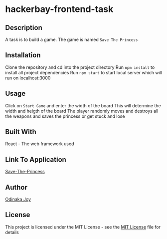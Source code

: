 # hackerbay-frontend-task

## Description
A task is to build a game. The game is named `Save The Princess`

## Installation
Clone the repository and cd into the project directory
Run `npm install` to install all project dependencies
Run `npm start` to start local server which will run on localhost:3000

## Usage
Click on `Start Game` and enter the width of the board
This will determine the width and heigth of the board
The player randomly moves and destroys all the weapons and saves the princess or get stuck and lose

## Built With
React - The web framework used

## Link To Application
[Save-The-Princess](https://save-the-princess.netlify.app/)

## Author
[Odinaka Joy](http://dinakajoy.com)

## License
This project is licensed under the MIT License - see the [MIT License](https://opensource.org/licenses/MIT) file for details
